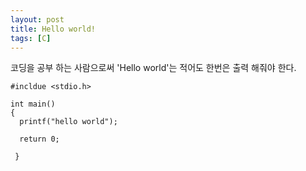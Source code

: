 ```yaml
---
layout: post
title: Hello world!
tags: [C]
---
```


코딩을 공부 하는 사람으로써 'Hello world'는 적어도 한번은 출력 해줘야 한다.

```
#incldue <stdio.h>

int main()
{
  printf("hello world");
  
  return 0;
  
 }
 ```
